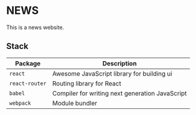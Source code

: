 # NEWS
This is a news website. 
## Stack
| Package | Description |
| --- | --- |
| `react` | Awesome JavaScript library for building ui
| `react-router` | Routing library for React
| `babel` | Compiler for writing next generation JavaScript
| `webpack` | Module bundler
